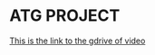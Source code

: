 <h1> ATG PROJECT </h1>
<a href="https://drive.google.com/file/d/1SczD1-DCPWP-2Jk6MBOrNp6AlNsL2J0-/view?usp=sharing"> This is the link to the gdrive of video </a>
